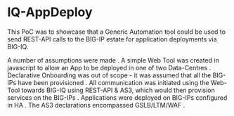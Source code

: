 # IQ-AppDeploy
This PoC was to showcase that a Generic Automation tool could be used to send REST-API calls to the BIG-IP estate for application deployments via BIG-IQ.

A number of assumptions were made
. A simple Web Tool was created in javascript to allow an App to be deployed in one of two Data-Centres
. Declarative Onboarding was out of scope - it was assumed that all the BIG-IPs have been provisioned
. All communication was initiated using the Web-Tool towards BIG-IQ using REST-API & AS3, which would then provision services on the BIG-IPs
. Applications were deployed on BIG-IPs configured in HA
. The AS3 declarations encompassed GSLB/LTM/WAF
. 
